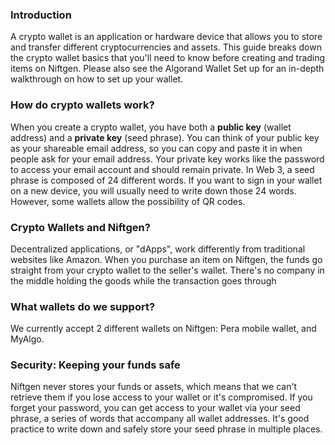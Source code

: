 ### Introduction

A crypto wallet is an application or hardware device that allows you to store and transfer different cryptocurrencies and assets. This guide breaks down the crypto wallet basics that you'll need to know before creating and trading items on Niftgen. Please also see the Algorand Wallet Set up for an in-depth walkthrough on how to set up your wallet.

### How do crypto wallets work?

When you create a crypto wallet, you have both a **public key** (wallet address) and a **private key** (seed phrase). You can think of your public key as your shareable email address, so you can copy and paste it in when people ask for your email address. Your private key works like the password to access your email account and should remain private. In Web 3, a seed phrase is composed of 24 different words. If you want to sign in your wallet on a new device, you will usually need to write down those 24 words. However, some wallets allow the possibility of QR codes.

### Crypto Wallets and Niftgen?

Decentralized applications, or "dApps", work differently from traditional websites like Amazon. When you purchase an item on Niftgen, the funds go straight from your crypto wallet to the seller's wallet. There's no company in the middle holding the goods while the transaction goes through

### What wallets do we support?

We currently accept 2 different wallets on Niftgen: Pera mobile wallet, and MyAlgo.

### Security: Keeping your funds safe

Niftgen never stores your funds or assets, which means that we can't retrieve them if you lose access to your wallet or it's compromised. If you forget your password, you can get access to your wallet via your seed phrase, a series of words that accompany all wallet addresses. It's good practice to write down and safely store your seed phrase in multiple places.
